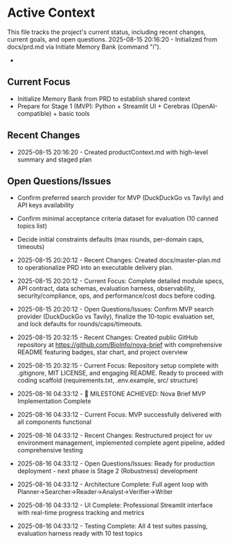 # Active Context

This file tracks the project's current status, including recent changes, current goals, and open questions.
2025-08-15 20:16:20 - Initialized from docs/prd.md via Initiate Memory Bank (command "i").

*

## Current Focus

- Initialize Memory Bank from PRD to establish shared context
- Prepare for Stage 1 (MVP): Python + Streamlit UI + Cerebras (OpenAI-compatible) + basic tools

## Recent Changes

- 2025-08-15 20:16:20 - Created productContext.md with high-level summary and staged plan

## Open Questions/Issues

- Confirm preferred search provider for MVP (DuckDuckGo vs Tavily) and API keys availability
- Confirm minimal acceptance criteria dataset for evaluation (10 canned topics list)
- Decide initial constraints defaults (max rounds, per-domain caps, timeouts)

- 2025-08-15 20:20:12 - Recent Changes: Created docs/master-plan.md to operationalize PRD into an executable delivery plan.
- 2025-08-15 20:20:12 - Current Focus: Complete detailed module specs, API contract, data schemas, evaluation harness, observability, security/compliance, ops, and performance/cost docs before coding.
- 2025-08-15 20:20:12 - Open Questions/Issues: Confirm MVP search provider (DuckDuckGo vs Tavily), finalize the 10-topic evaluation set, and lock defaults for rounds/caps/timeouts.

- 2025-08-15 20:32:15 - Recent Changes: Created public GitHub repository at https://github.com/BioInfo/nova-brief with comprehensive README featuring badges, star chart, and project overview
- 2025-08-15 20:32:15 - Current Focus: Repository setup complete with .gitignore, MIT LICENSE, and engaging README. Ready to proceed with coding scaffold (requirements.txt, .env.example, src/ structure)


- 2025-08-16 04:33:12 - 🎉 MILESTONE ACHIEVED: Nova Brief MVP Implementation Complete
- 2025-08-16 04:33:12 - Current Focus: MVP successfully delivered with all components functional
- 2025-08-16 04:33:12 - Recent Changes: Restructured project for uv environment management, implemented complete agent pipeline, added comprehensive testing
- 2025-08-16 04:33:12 - Open Questions/Issues: Ready for production deployment - next phase is Stage 2 (Robustness) development
- 2025-08-16 04:33:12 - Architecture Complete: Full agent loop with Planner→Searcher→Reader→Analyst→Verifier→Writer
- 2025-08-16 04:33:12 - UI Complete: Professional Streamlit interface with real-time progress tracking and metrics
- 2025-08-16 04:33:12 - Testing Complete: All 4 test suites passing, evaluation harness ready with 10 test topics
